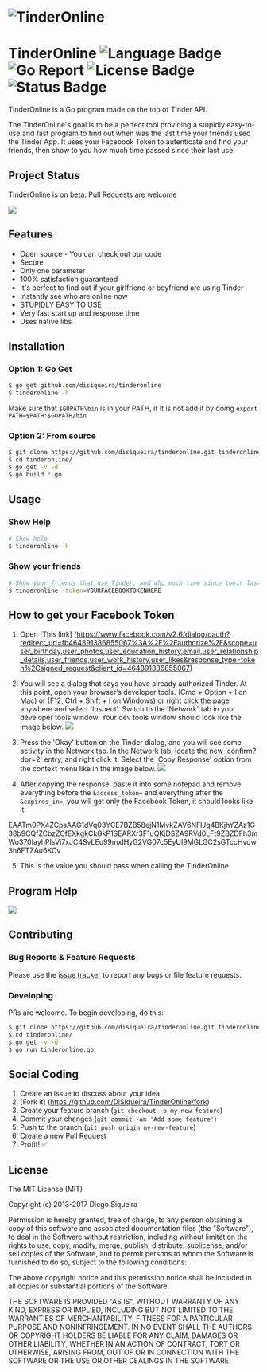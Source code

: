 # ![TinderOnline](http://image.prntscr.com/image/9d2b8e726a944215be4338849ea9c0cd.png)

# TinderOnline ![Language Badge](https://img.shields.io/badge/Language-Go-blue.svg) ![Go Report](https://goreportcard.com/badge/github.com/DiSiqueira/TinderOnline) ![License Badge](https://img.shields.io/badge/License-MIT-blue.svg) ![Status Badge](https://img.shields.io/badge/Status-Beta-brightgreen.svg)

TinderOnline is a Go program made on the top of Tinder API.

The TinderOnline's goal is to be a perfect tool providing a stupidly easy-to-use and fast program to find out when was the last time your friends used the Tinder App. It uses your Facebook Token to autenticate and find your friends, then show to you how much time passed since their last use.

## Project Status

TinderOnline is on beta. Pull Requests [are welcome](https://github.com/DiSiqueira/TinderOnline#social-coding)

![](https://i.imgur.com/W7JSwzA.jpg)

## Features

- Open source - You can check out our code
- Secure
- Only one parameter
- 100% satisfaction guaranteed
- It's perfect to find out if your girlfriend or boyfriend are using Tinder
- Instantly see who are online now
- STUPIDLY [EASY TO USE](https://github.com/DiSiqueira/Gorganizer#usage)
- Very fast start up and response time
- Uses native libs

## Installation

### Option 1: Go Get

```bash
$ go get github.com/disiqueira/tinderonline
$ tinderonline -h
```

Make sure that `$GOPATH\bin` is in your PATH, if it is not add it by doing `export PATH=$PATH:$GOPATH/bin`

### Option 2: From source

```bash
$ git clone https://github.com/disiqueira/tinderonline.git tinderonline
$ cd tinderonline/
$ go get -v -d
$ go build *.go
```

## Usage

### Show Help

```bash
# Show help
$ tinderonline -h
```

### Show your friends

```bash
# Show your friends that use Tinder, and who much time since their last usage
$ tinderonline -token=YOURFACEBOOKTOKENHERE
```

## How to get your Facebook Token

1. Open [This link] (https://www.facebook.com/v2.6/dialog/oauth?redirect_uri=fb464891386855067%3A%2F%2Fauthorize%2F&scope=user_birthday,user_photos,user_education_history,email,user_relationship_details,user_friends,user_work_history,user_likes&response_type=token%2Csigned_request&client_id=464891386855067)

2. You will see a dialog that says you have already authorized Tinder. At this point, open your browser’s developer tools. (Cmd + Option + I on Mac) or (F12, Ctrl + Shift + I on Windows) or right click the page anywhere and select 'Inspect'. Switch to the 'Network' tab in your developer tools window. Your dev tools window should look like the image below.
![](https://tinderface.herokuapp.com/fb-auth-window.png)

3. Press the 'Okay' button on the Tinder dialog, and you will see some activity in the Network tab. In the Network tab, locate the new 'confirm?dpr=2' entry, and right click it. Select the 'Copy Response' option from the context menu like in the image below.
![](https://tinderface.herokuapp.com/dev-tools-window.png)

4. After copying the response, paste it into some notepad and remove everything before the `&access_token=` and everything after the `&expires_in=`, you will get only the Facebook Token, it should looks like it:

EAATm0PX4ZCpsAAG1dVq03YCE7BZB58ejN1MvkZAV6NFlJg4BKjhYZAz1G38b9CQfZCbzZCfEXkgkCkGkP1SEARXr3F1uQKjDSZA9RVd0LFt9ZBZDFh3mWo370IayhPIsVi7xJC4SvLEu99mxIHyG2VG07c5EyUI9MGLGC2sGTccHvdw3h6FTZAu6KCv

5. This is the value you should pass when calling the TinderOnline

## Program Help

![](http://image.prntscr.com/image/3a12514f944b48078863961920a7da18.png)

## Contributing

### Bug Reports & Feature Requests

Please use the [issue tracker](https://github.com/DiSiqueira/TinderOnline/issues) to report any bugs or file feature requests.

### Developing

PRs are welcome. To begin developing, do this:

```bash
$ git clone https://github.com/disiqueira/tinderonline.git tinderonline
$ cd tinderonline/
$ go get -v -d
$ go run tinderonline.go
```

## Social Coding

1. Create an issue to discuss about your idea
2. [Fork it] (https://github.com/DiSiqueira/TinderOnline/fork)
3. Create your feature branch (`git checkout -b my-new-feature`)
4. Commit your changes (`git commit -am 'Add some feature'`)
5. Push to the branch (`git push origin my-new-feature`)
6. Create a new Pull Request
7. Profit! :white_check_mark:

## License

The MIT License (MIT)

Copyright (c) 2013-2017 Diego Siqueira

Permission is hereby granted, free of charge, to any person obtaining a copy
of this software and associated documentation files (the "Software"), to deal
in the Software without restriction, including without limitation the rights
to use, copy, modify, merge, publish, distribute, sublicense, and/or sell
copies of the Software, and to permit persons to whom the Software is
furnished to do so, subject to the following conditions:

The above copyright notice and this permission notice shall be included in
all copies or substantial portions of the Software.

THE SOFTWARE IS PROVIDED "AS IS", WITHOUT WARRANTY OF ANY KIND, EXPRESS OR
IMPLIED, INCLUDING BUT NOT LIMITED TO THE WARRANTIES OF MERCHANTABILITY,
FITNESS FOR A PARTICULAR PURPOSE AND NONINFRINGEMENT.  IN NO EVENT SHALL THE
AUTHORS OR COPYRIGHT HOLDERS BE LIABLE FOR ANY CLAIM, DAMAGES OR OTHER
LIABILITY, WHETHER IN AN ACTION OF CONTRACT, TORT OR OTHERWISE, ARISING FROM,
OUT OF OR IN CONNECTION WITH THE SOFTWARE OR THE USE OR OTHER DEALINGS IN
THE SOFTWARE.
